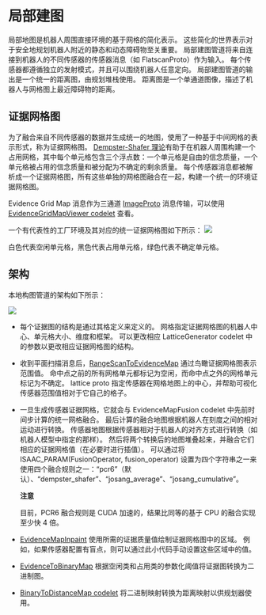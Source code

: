# 局部建图

局部地图是机器人周围直接环境的基于网格的简化表示。 这些简化的世界表示对于安全地规划机器人附近的静态和动态障碍物至关重要。 局部建图管道将来自连接到机器人的不同传感器的传感器消息（如 FlatscanProto）作为输入。 每个传感器都遵循独立的发射模式，并且可以围绕机器人任意定向。 局部建图管道的输出是一个统一的距离图，由规划堆栈使用。 距离图是一个单通道图像，描述了机器人与网格图上最近障碍物的距离。

## 证据网格图
为了融合来自不同传感器的数据并生成统一的地图，使用了一种基于中间网格的表示形式，称为证据网格图。 [Dempster-Shafer 理论](https://en.wikipedia.org/wiki/Dempster%E2%80%93Shafer_theory)有助于在机器人周围构建一个占用网格，其中每个单元格包含三个浮点数：一个单元格是自由的信念质量，一个单元格被占用的信念质量和被分配为不确定的剩余质量。 每个传感器消息都被解析成一个证据网格图，所有这些单独的网格图融合在一起，构建一个统一的环境证据网格图。

Evidence Grid Map 消息作为三通道 [ImageProto](https://docs.nvidia.com/isaac/doc/doc/message_api.html#imageproto) 消息传输，可以使用 [EvidenceGridMapViewer codelet](https://docs.nvidia.com/isaac/doc/doc/component_api.html#isaac-egm-fusion-evidencegridmapviewer) 查看。

一个有代表性的工厂环境及其对应的统一证据网格图如下所示：
![](https://docs.nvidia.com/isaac/_images/sample_local_map.jpg)



白色代表空闲单元格，黑色代表占用单元格，绿色代表不确定单元格。

## 架构
本地构图管道的架构如下所示：

![](https://docs.nvidia.com/isaac/_images/local_map_architecture.jpg)


* 每个证据图的结构是通过其格定义来定义的。 网格指定证据网格图的机器人中心、单元格大小、维度和框架。 可以更改相应 LatticeGenerator codelet 中的参数以更改相应证据网格图的结构。

* 收到平面扫描消息后，[RangeScanToEvidenceMap](https://docs.nvidia.com/isaac/doc/doc/component_api.html#isaac-egm-fusion-rangescantoevidencemap) 通过鸟瞰证据网格图表示范围值。 命中点之前的所有网格单元都标记为空闲，而命中点之外的网格单元标记为不确定。 lattice proto 指定传感器在网格地图上的中心，并帮助可视化传感器范围值相对于它自己的格子。

* 一旦生成传感器证据网格，它就会与 EvidenceMapFusion codelet 中先前时间步计算的统一网格融合。 最后计算的融合地图根据机器人在刻度之间的相对运动进行转换。 传感器地图根据传感器相对于机器人的对齐方式进行转换（如机器人模型中指定的那样）。 然后将两个转换后的地图堆叠起来，并融合它们相应的证据网格值（在必要时进行插值）。 可以通过将 ISAAC_PARAM(FusionOperator, fusion_operator) 设置为四个字符串之一来使用四个融合规则之一：“pcr6”（默认）、“dempster_shafer”、“josang_average”、“josang_cumulative”。

    **注意**

    目前，PCR6 融合规则是 CUDA 加速的，结果比同等的基于 CPU 的融合实现至少快 4 倍。

* [EvidenceMapInpaint](https://docs.nvidia.com/isaac/doc/doc/component_api.html#isaac-egm-fusion-evidencemapinpaint) 使用所需的证据质量值绘制证据网格图中的区域。 例如，如果传感器配置有盲点，则可以通过此小代码手动设置这些区域中的值。

* [EvidenceToBinaryMap](https://docs.nvidia.com/isaac/doc/doc/component_api.html#isaac-egm-fusion-evidencetobinarymap) 根据空闲类和占用类的参数化阈值将证据图转换为二进制图。

* [BinaryToDistanceMap codelet](https://docs.nvidia.com/isaac/doc/doc/component_api.html#isaac-navigation-binarytodistancemap) 将二进制映射转换为距离映射以供规划器使用。


































































